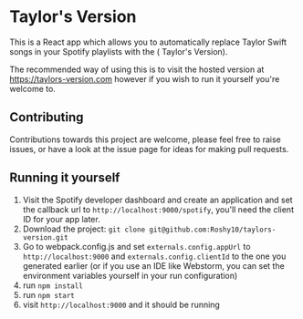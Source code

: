 # Taylor's Version

This is a React app which allows you to automatically replace Taylor Swift songs in your Spotify playlists with the (
Taylor's Version).

The recommended way of using this is to visit the hosted version at https://taylors-version.com however if you wish to
run it yourself you're welcome to.

## Contributing

Contributions towards this project are welcome, please feel free to raise issues, or have a look at the issue page for
ideas for making pull requests.

## Running it yourself

1. Visit the Spotify developer dashboard and create an application and set the callback url
   to `http://localhost:9000/spotify`, you'll need the client ID for your app later.
2. Download the project: `git clone git@github.com:Roshy10/taylors-version.git`
3. Go to webpack.config.js and set `externals.config.appUrl` to `http://localhost:9000` and `externals.config.clientId`
   to the one you generated earlier (or if you use an IDE like Webstorm, you can set the environment variables yourself
   in your run configuration)
4. run `npm install`
5. run `npm start`
6. visit `http://localhost:9000` and it should be running
